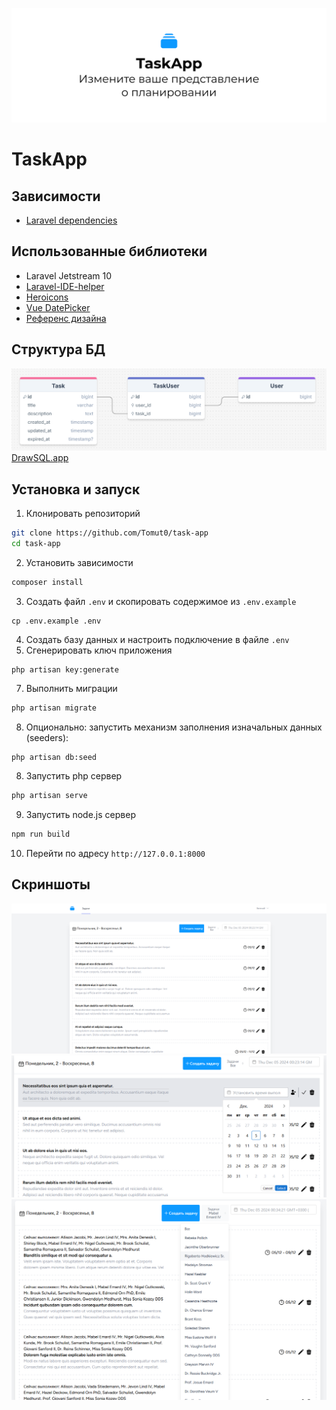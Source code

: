 ![image](public/images/og-image.png)

# TaskApp

## Зависимости
* [Laravel dependencies](https://laravel.com/docs/10.x/deployment#server-requirements)
## Использованные библиотеки
* Laravel Jetstream 10
* [Laravel-IDE-helper](https://github.com/barryvdh/laravel-ide-helper)
* [Heroicons](https://www.npmjs.com/package/heroicons)
* [Vue DatePicker](https://vue3datepicker.com/)
* [Референс дизайна](https://dribbble.com/shots/24460374-List-Task-Project-Tracker)
## Структура БД
![image](public/images/screenshots/drawsql.png)
[DrawSQL.app](https://drawsql.app/teams/catarsys/diagrams/taskapp)
## Установка и запуск
1. Клонировать репозиторий
```bash
git clone https://github.com/Tomut0/task-app
cd task-app
```
2. Установить зависимости
```bash
composer install
```
3. Создать файл `.env` и скопировать содержимое из `.env.example`
```
cp .env.example .env
```
4. Создать базу данных и настроить подключение в файле `.env`
5. Сгенерировать ключ приложения
```bash
php artisan key:generate
```
7. Выполнить миграции
```bash
php artisan migrate
```
8. Опционально: запустить механизм заполнения изначальных данных (seeders):
```
php artisan db:seed
```
8. Запустить php сервер
```bash
php artisan serve
```
9. Запустить node.js сервер
```bash
npm run build
```
10. Перейти по адресу `http://127.0.0.1:8000`

## Скриншоты
![screen1](public/images/screenshots/screen1.png)
![screen2](public/images/screenshots/screen2.png)
![screen3](public/images/screenshots/screen3.png)
